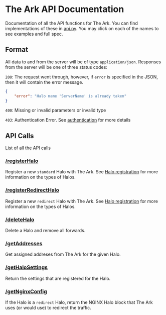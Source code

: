 # The Ark API Documentation
Documentation of all the API functions for The Ark. You can find implementations of these in [api.py](../theark/api.py). You may click on each of the names to see examples and full spec.

## Format
All data to and from the server will be of type `application/json`.
Responses from the server will be one of three status codes:

`200`: The request went through, however, if `error` is specified in the JSON, then it will contain the error message.

```json
{
    "error": "Halo name 'ServerName' is already taken"
}
```

`400`: Missing or invalid parameters or invalid type

`403`: Authentication Error. See [authentication](./api-authentication.md) for more details

## API Calls
List of all the API calls

### [/registerHalo](./api-halos.md#registerHalo)
Register a new `standard` Halo with The Ark. See [Halo registration](./api-halos.md) for more information on the types of Halos.

### [/registerRedirectHalo](./api-halos.md#registerRedirectHalo)
Register a new `redirect` Halo with The Ark. See [Halo registration](./api-halos.md) for more information on the types of Halos.

### [/deleteHalo](./api-halos.md#deleteHalo)
Delete a Halo and remove all forwards.

### [/getAddresses](./api-information.md#getAddresses)
Get assigned addreses from The Ark for the given Halo.

### [/getHaloSettings](./api-information.md#getHaloSettings)
Return the settings that are registered for the Halo.

### [/getNginxConfig](./api-information.md#getNginxConfig)
If the Halo is a `redirect` Halo, return the NGINX Halo block that The Ark uses (or would use)
to redirect the traffic.
